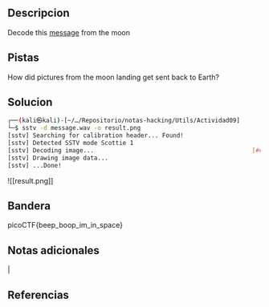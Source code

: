 ## Descripcion

Decode this [message](https://jupiter.challenges.picoctf.org/static/fc1edf07742e98a480c6aff7d2546107/message.wav) from the moon

## Pistas
How did pictures from the moon landing get sent back to Earth?


## Solucion
``` bash 
┌──(kali㉿kali)-[~/…/Repositorio/notas-hacking/Utils/Actividad09]
└─$ sstv -d message.wav -o result.png
[sstv] Searching for calibration header... Found!    
[sstv] Detected SSTV mode Scottie 1
[sstv] Decoding image...                                            [####################################################################################################] 100%
[sstv] Drawing image data...
[sstv] ...Done!

```

![[result.png]]
## Bandera
picoCTF{beep_boop_im_in_space}

## Notas adicionales
|

## Referencias
